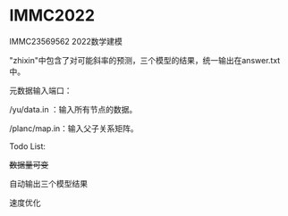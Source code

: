 # IMMC2022
IMMC23569562 2022数学建模

"zhixin"中包含了对可能斜率的预测，三个模型的结果，统一输出在answer.txt中。

元数据输入端口：

/yu/data.in ：输入所有节点的数据。

/planc/map.in：输入父子关系矩阵。

Todo List:

~~数据量可变~~

自动输出三个模型结果

速度优化
